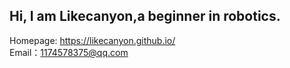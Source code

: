 

Hi, I am Likecanyon,a beginner in robotics.
--
Homepage:
https://likecanyon.github.io/  
Email：1174578375@qq.com

